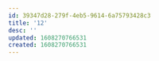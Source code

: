 ```yaml
---
id: 39347d28-279f-4eb5-9614-6a75793428c3
title: '12'
desc: ''
updated: 1608270766531
created: 1608270766531
---
```


